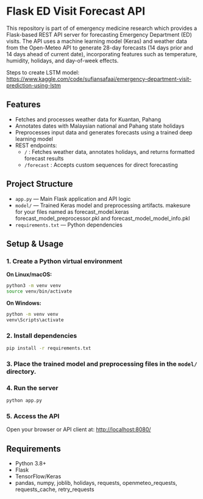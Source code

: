 
# Flask ED Visit Forecast API

This repository is part of of emergency medicine research which provides a Flask-based REST API server for forecasting Emergency Department (ED) visits. The API uses a machine learning model (Keras) and weather data from the Open-Meteo API to generate 28-day forecasts (14 days prior and 14 days ahead of current date), incorporating features such as temperature, humidity, holidays, and day-of-week effects.

Steps to create LSTM model:
https://www.kaggle.com/code/sufiansafaai/emergency-department-visit-prediction-using-lstm

## Features
- Fetches and processes weather data for Kuantan, Pahang
- Annotates dates with Malaysian national and Pahang state holidays
- Preprocesses input data and generates forecasts using a trained deep learning model
- REST endpoints:
	- `/` : Fetches weather data, annotates holidays, and returns formatted forecast results
	- `/forecast` : Accepts custom sequences for direct forecasting

## Project Structure
- `app.py` — Main Flask application and API logic
- `model/` — Trained Keras model and preprocessing artifacts. makesure for your files named as forecast_model.keras forecast_model_preprocessor.pkl and forecast_model_model_info.pkl
- `requirements.txt` — Python dependencies

## Setup & Usage

### 1. Create a Python virtual environment

**On Linux/macOS:**
```bash
python3 -m venv venv
source venv/bin/activate
```

**On Windows:**
```cmd
python -m venv venv
venv\Scripts\activate
```

### 2. Install dependencies
```bash
pip install -r requirements.txt
```

### 3. Place the trained model and preprocessing files in the `model/` directory.

### 4. Run the server
```bash
python app.py
```

### 5. Access the API
Open your browser or API client at: [http://localhost:8080/](http://localhost:8080/)

## Requirements
- Python 3.8+
- Flask
- TensorFlow/Keras
- pandas, numpy, joblib, holidays, requests, openmeteo_requests, requests_cache, retry_requests